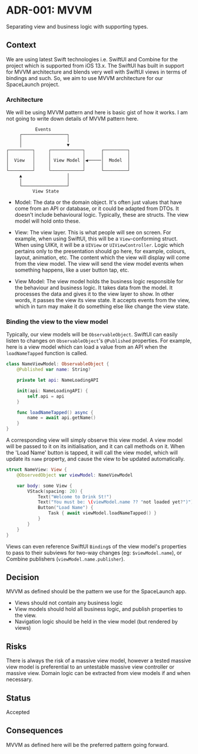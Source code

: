 # ADR-001: MVVM

Separating view and business logic with supporting types.

## Context

We are using latest Swift technologies i.e. SwiftUI and Combine for the project which is supported from iOS 13.x. The SwiftUI has built in support for MVVM architecture and blends very well with SwiftUI views in terms of bindings and such. So, we aim to use MVVM architecture for our SpaceLaunch project.

### Architecture

We will be using MVVM pattern and here is basic gist of how it works. I am not going to write down details of MVVM pattern here.

```text
           Events
     ┌─────────────────┐
     │                 │
     │                 ▼
┌─────────┐     ┌────────────┐      ┌─────────┐
│         │     │            │      │         │
│  View   │     │ View Model │◀─────│  Model  │
│         │     │            │      │         │
└─────────┘     └────────────┘      └─────────┘
     ▲                 │
     │                 │
     └─────────────────┘
          View State
```

* Model: The data or the domain object. It's often just values that have come from an API or database, or it could be adapted from DTOs. It doesn't include behavioural logic. Typically, these are structs. The view model will hold onto these.

* View: The view layer. This is what people will see on screen. For example, when using SwiftUI, this will be a `View`-conforming struct. When using UIKit, it will be a `UIView` or `UIViewController`. Logic which pertains only to the presentation should go here, for example, colours, layout, animation, etc. The content which the view will display will come from the view model. The view will send the view model events when something happens, like a user button tap, etc.

* View Model: The view model holds the business logic responsible for the behaviour and business logic. It takes data from the model. It processes the data and gives it to the view layer to show. In other words, it passes the view its view state. It accepts events from the view, which in turn may make it do something else like change the view state. 

### Binding the view to the view model

Typically, our view models will be `ObservableObject`. SwiftUI can easily listen to changes on `ObservableObject`'s `@Published` properties. For example, here is a view model which can load a value from an API when the `loadNameTapped` function is called.

```swift
class NameViewModel: ObservableObject {
    @Published var name: String?

    private let api: NameLoadingAPI

    init(api: NameLoadingAPI) {
        self.api = api
    }

    func loadNameTapped() async {
        name = await api.getName()
    }
}
```

A corresponding view will simply observe this view model. A view model will be passed to it on its initialisation, and it can call methods on it. When the 'Load Name' button is tapped, it will call the view model, which will update its `name` property, and cause the view to be updated automatically. 

```swift
struct NameView: View {
    @ObservedObject var viewModel: NameViewModel

    var body: some View {
        VStack(spacing: 20) {
            Text("Welcome to Drink St!")
            Text("You must be: \(viewModel.name ?? "not loaded yet?")")
            Button("Load Name") {
                Task { await viewModel.loadNameTapped() }
            }
        }
    }
}
```

Views can even reference SwiftUI `Binding`s of the view model's properties to pass to their subviews for two-way changes (eg: `$viewModel.name`), or Combine publishers (`viewModel.name.publisher`).

## Decision

MVVM as defined should be the pattern we use for the SpaceLaunch app.

* Views should not contain any business logic
* View models should hold all business logic, and publish properties to the view.
* Navigation logic should be held in the view model (but rendered by views)

## Risks

There is always the risk of a massive view model, however a tested massive view model is preferential to an untestable massive view controller or massive view. Domain logic can be extracted from view models if and when necessary.

## Status

Accepted

## Consequences

MVVM as defined here will be the preferred pattern going forward.
